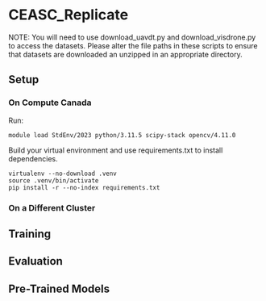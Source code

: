 # CEASC_Replicate
NOTE: You will need to use download_uavdt.py and download_visdrone.py to access the datasets. Please alter the file paths in these scripts to ensure that datasets are downloaded an unzipped in an appropriate directory.

## Setup
### On Compute Canada
Run: 
```
module load StdEnv/2023 python/3.11.5 scipy-stack opencv/4.11.0
```

Build your virtual environment and use requirements.txt to install dependencies.
```
virtualenv --no-download .venv
source .venv/bin/activate
pip install -r --no-index requirements.txt
```


### On a Different Cluster

## Training

## Evaluation

## Pre-Trained Models

